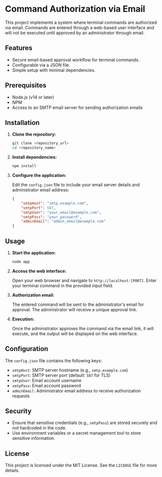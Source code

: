 # Command Authorization via Email

This project implements a system where terminal commands are authorized via email. Commands are entered through a web-based user interface and will not be executed until approved by an administrator through email.

## Features

- Secure email-based approval workflow for terminal commands.
- Configurable via a JSON file.
- Simple setup with minimal dependencies.

## Prerequisites

- Node.js (v14 or later)
- NPM
- Access to an SMTP email server for sending authorization emails

## Installation

1. **Clone the repository:**

   ```bash
   git clone <repository_url>
   cd <repository_name>
   ```

2. **Install dependencies:**

   ```bash
   npm install
   ```

3. **Configure the application:**

   Edit the `config.json` file to include your email server details and administrator email address:

   ```json
   {
       "smtpHost": "smtp.example.com",
       "smtpPort": 587,
       "smtpUser": "your_email@example.com",
       "smtpPass": "your_password",
       "adminEmail": "admin_email@example.com"
   }
   ```

## Usage

1. **Start the application:**

   ```bash
   node app
   ```

2. **Access the web interface:**

   Open your web browser and navigate to `http://localhost:[PORT]`. Enter your terminal command in the provided input field.

3. **Authorization email:**

   The entered command will be sent to the administrator's email for approval. The administrator will receive a unique approval link.

4. **Execution:**

   Once the administrator approves the command via the email link, it will execute, and the output will be displayed on the web interface.

## Configuration

The `config.json` file contains the following keys:

- `smtpHost`: SMTP server hostname (e.g., `smtp.example.com`)
- `smtpPort`: SMTP server port (default: `587` for TLS)
- `smtpUser`: Email account username
- `smtpPass`: Email account password
- `adminEmail`: Administrator email address to receive authorization requests

## Security

- Ensure that sensitive credentials (e.g., `smtpPass`) are stored securely and not hardcoded in the code.
- Use environment variables or a secret management tool to store sensitive information.

## License

This project is licensed under the MIT License. See the `LICENSE` file for more details.
